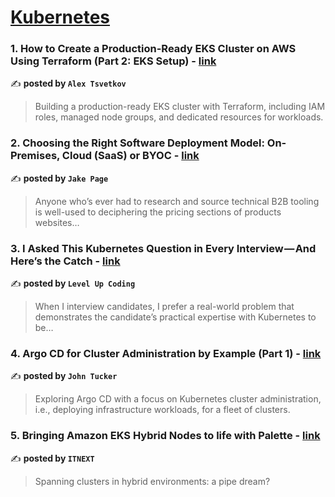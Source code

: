 
<h1><a href=https://medium.com/tag/kubernetes/recommended target="_blank" rel="noopener noreferrer">Kubernetes</a></h1>
<h3>1. How to Create a Production-Ready EKS Cluster on AWS Using Terraform (Part 2: EKS Setup) - <a href="https://medium.com/@alex-tsvetkov/how-to-create-a-production-ready-eks-cluster-on-aws-using-terraform-part-2-eks-setup-4fb3027c49fe" target="_blank" rel="noopener noreferrer">link</a></h3>

✍️ **posted by `Alex Tsvetkov`**

<blockquote>Building a production-ready EKS cluster with Terraform, including IAM roles, managed node groups, and dedicated resources for workloads.</blockquote>

<h3>2. Choosing the Right Software Deployment Model: On-Premises, Cloud (SaaS) or BYOC - <a href="https://medium.com/@jake.page91/choosing-the-right-software-deployment-model-on-premises-cloud-saas-or-byoc-be3304153f09" target="_blank" rel="noopener noreferrer">link</a></h3>

✍️ **posted by `Jake Page`**

<blockquote>Anyone who’s ever had to research and source technical B2B tooling is well-used to deciphering the pricing sections of products websites…</blockquote>

<h3>3. I Asked This Kubernetes Question in Every Interview — And Here’s the Catch - <a href="https://medium.com/gitconnected/i-asked-this-kubernetes-question-in-every-interview-and-heres-the-catch-6d37cc7cb7a5" target="_blank" rel="noopener noreferrer">link</a></h3>

✍️ **posted by `Level Up Coding`**

<blockquote>When I interview candidates, I prefer a real-world problem that demonstrates the candidate’s practical expertise with Kubernetes to be…</blockquote>

<h3>4. Argo CD for Cluster Administration by Example (Part 1) - <a href="https://medium.com/@john-tucker/argo-cd-for-cluster-administration-by-example-part-1-861aea4b1ac4" target="_blank" rel="noopener noreferrer">link</a></h3>

✍️ **posted by `John Tucker`**

<blockquote>Exploring Argo CD with a focus on Kubernetes cluster administration, i.e., deploying infrastructure workloads, for a fleet of clusters.</blockquote>

<h3>5. Bringing Amazon EKS Hybrid Nodes to life with Palette - <a href="https://medium.com/itnext/bringing-amazon-eks-hybrid-nodes-to-life-with-palette-584734449503" target="_blank" rel="noopener noreferrer">link</a></h3>

✍️ **posted by `ITNEXT`**

<blockquote>Spanning clusters in hybrid environments: a pipe dream?</blockquote>

